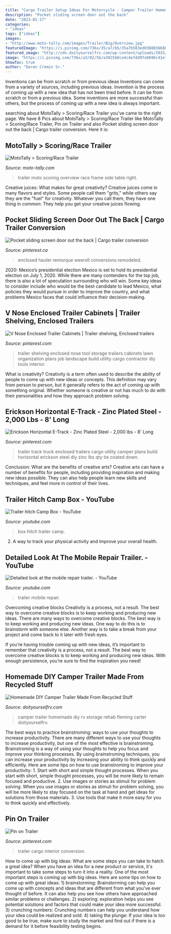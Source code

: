```yaml
---
title: "Cargo Trailer Setup Ideas For Motorcycle - Camper Trailer Homemade Diy Rv Storage Rehab Fleming Carter Doityourselfrv"
description: "Pocket sliding screen door out the back"
date: "2023-01-17"
categories:
- "ideas"
tags: ["ideas"]
images:
- "http://www.moto-tally.com/images/Trailer/Big/Overview.jpg"
featuredImage: "https://i.pinimg.com/736x/35/a7/b5/35a7b583ed038803668866af00f2c350.jpg"
featured_image: "http://cdn.doityourselfrv.com/wp-content/uploads/2015/03/Carter12.jpg"
image: "https://i.pinimg.com/736x/a3/02/5b/a3025b8ce4c4efdd97a9696c41e7bea6--interior-trailer-cargo-trailer-conversion.jpg"
ShowToc: true
author: "Daren Cremin Sr."
---
```



Inventions can be from scratch or from previous ideas
Inventions can come from a variety of sources, including previous ideas. Invention is the process of coming up with a new idea that has not been tried before. It can be from scratch or from a previous idea. Some inventions are more successful than others, but the process of coming up with a new idea is always important.

	

		
searching about MotoTally &gt; Scoring/Race Trailer you've came to the right page. We have 8 Pics about MotoTally &gt; Scoring/Race Trailer like MotoTally &gt; Scoring/Race Trailer, Pin on Trailer and also Pocket sliding screen door out the back | Cargo trailer conversion. Here it is:
		
    
## MotoTally &gt; Scoring/Race Trailer

<img loading=lazy src="http://www.moto-tally.com/images/Trailer/Big/Overview.jpg" onerror="this.onerror=null;this.src='https://tse2.mm.bing.net/th?id=OIP.AKQMq-JId217y-T7sBh_CgHaFj&amp;pid=15.1';" alt="MotoTally &gt; Scoring/Race Trailer">

_Source: moto-tally.com_

>trailer moto scoring overview race frame side table right. 

	

Creative juices: What makes for great creativity?
Creative juices come in many flavors and styles. Some people call them "grits," while others say they are the "fuel" for creativity. Whatever you call them, they have one thing in common: They help you get your creative juices flowing.

    
## Pocket Sliding Screen Door Out The Back | Cargo Trailer Conversion

<img loading=lazy src="https://i.pinimg.com/736x/80/d5/ca/80d5ca91844f735107c1d106d16a8a14.jpg" onerror="this.onerror=null;this.src='https://tse3.mm.bing.net/th?id=OIP.o9B9qfOYMy9UHkuFTuiQlgHaJ4&amp;pid=15.1';" alt="Pocket sliding screen door out the back | Cargo trailer conversion">

_Source: pinterest.ca_

>enclosed hauler remorque weeroll conversions remodeled. 

	

2020: Mexico’s presidential election
Mexico is set to hold its presidential election on July 1, 2020. While there are many contenders for the top job, there is also a lot of speculation surrounding who will win. Some key ideas to consider include who would be the best candidate to lead Mexico, what policies they would pursue in order to improve the country, and what problems Mexico faces that could influence their decision-making.

    
## V Nose Enclosed Trailer Cabinets | Trailer Shelving, Enclosed Trailers

<img loading=lazy src="https://i.pinimg.com/736x/35/a7/b5/35a7b583ed038803668866af00f2c350.jpg" onerror="this.onerror=null;this.src='https://tse1.mm.bing.net/th?id=OIP.I6pNIe9UUjZ--AL7SA6fjwHaFj&amp;pid=15.1';" alt="V Nose Enclosed Trailer Cabinets | Trailer shelving, Enclosed trailers">

_Source: pinterest.com_

>trailer shelving enclosed nose tool storage trailers cabinets lawn organization plans job landscape build utility cargo contractor diy tools interior. 

	

What is creativity?
Creativity is a term often used to describe the ability of people to come up with new ideas or concepts. This definition may vary from person to person, but it generally refers to the act of coming up with something original. Whether someone is creative or not has much to do with their personalities and how they approach problem solving.

    
## Erickson Horizontal E-Track - Zinc Plated Steel - 2,000 Lbs - 8&#039; Long

<img loading=lazy src="https://i.pinimg.com/736x/18/20/03/182003ae659d6b4ea2a4ce0a45398da1--car-trailer-trailer-plans.jpg?b=t" onerror="this.onerror=null;this.src='https://tse1.mm.bing.net/th?id=OIP.A36eZTspK0tpb13x3IYVwQHaQf&amp;pid=15.1';" alt="Erickson Horizontal E-Track - Zinc Plated Steel - 2,000 lbs - 8&#039; Long">

_Source: pinterest.com_

>trailer track truck enclosed trailers cargo utility camper plans build horizontal erickson steel diy zinc lbs qty tie coated down. 

	

Conclusion: What are the benefits of creative arts?
Creative arts can have a number of benefits for people, including providing inspiration and making new ideas possible. They can also help people learn new skills and techniques, and feel more in control of their lives.

    
## Trailer Hitch Camp Box - YouTube

<img loading=lazy src="https://i.ytimg.com/vi/HuavmvvF7TQ/maxresdefault.jpg" onerror="this.onerror=null;this.src='https://tse3.mm.bing.net/th?id=OIP.x1qgQk_SE7PsR6rlaJFyYAHaEK&amp;pid=15.1';" alt="Trailer hitch Camp Box - YouTube">

_Source: youtube.com_

>box hitch trailer camp. 

	

2. A way to track your physical activity and improve your overall health.

    
## Detailed Look At The Mobile Repair Trailer. - YouTube

<img loading=lazy src="https://i.ytimg.com/vi/RP645syVnSQ/maxresdefault.jpg" onerror="this.onerror=null;this.src='https://tse4.mm.bing.net/th?id=OIP.ex5XzbmbaX0jfgjzuR6N4wHaEK&amp;pid=15.1';" alt="Detailed look at the mobile repair trailer. - YouTube">

_Source: youtube.com_

>trailer mobile repair. 

	

Overcoming creative blocks
Creativity is a process, not a result. The best way to overcome creative blocks is to keep working and producing new ideas.
There are many ways to overcome creative blocks. The best way is to keep working and producing new ideas. One way to do this is to brainstorm with someone else. Another way is to take a break from your project and come back to it later with fresh eyes.

If you’re having trouble coming up with new ideas, it’s important to remember that creativity is a process, not a result. The best way to overcome creative blocks is to keep working and producing new ideas. With enough persistence, you’re sure to find the inspiration you need!

    
## Homemade DIY Camper Trailer Made From Recycled Stuff

<img loading=lazy src="http://cdn.doityourselfrv.com/wp-content/uploads/2015/03/Carter12.jpg" onerror="this.onerror=null;this.src='https://tse2.mm.bing.net/th?id=OIP.7maay2ysFN7fm6BB1fStPAHaFj&amp;pid=15.1';" alt="Homemade DIY Camper Trailer Made From Recycled Stuff">

_Source: doityourselfrv.com_

>camper trailer homemade diy rv storage rehab fleming carter doityourselfrv. 

	

The best ways to practice brainstroming: ways to use your thoughts to increase productivity.
There are many different ways to use your thoughts to increase productivity, but one of the most effective is brainstroming. Brainstroming is a way of using your thoughts to help you focus and improve your thinking processes. By using brainstroming techniques, you can increase your productivity by increasing your ability to think quickly and efficiently. Here are some tips on how to use brainstroming to improve your productivity: 1. Start with short and simple thought processes. When you start with short, simple thought processes, you will be more likely to remain focused and productive. 2. Use images or stories as stimuli for problem solving. When you use images or stories as stimuli for problem solving, you will be more likely to stay focused on the task at hand and get ideas for solutions from those materials. 3. Use tools that make it more easy for you to think quickly and effectively.

    
## Pin On Trailer

<img loading=lazy src="https://i.pinimg.com/736x/a3/02/5b/a3025b8ce4c4efdd97a9696c41e7bea6--interior-trailer-cargo-trailer-conversion.jpg" onerror="this.onerror=null;this.src='https://tse3.mm.bing.net/th?id=OIP.AIUTZMvNVgD0nXU1_3180gHaFj&amp;pid=15.1';" alt="Pin on Trailer">

_Source: pinterest.com_

>trailer cargo interior conversion. 

	

How to come up with big ideas: What are some steps you can take to hatch a great idea?
When you have an idea for a new product or service, it's important to take some steps to turn it into a reality. One of the most important steps is coming up with big ideas. Here are some tips on how to come up with great ideas: 1) brainstorming: Brainstorming can help you come up with concepts and ideas that are different from what you've ever thought of before. It can also help you see how others have approached similar problems or challenges. 2) exploring: exploration helps you see potential solutions and factors that could make your idea more successful. 3) crunching numbers: Crunching numbers can help you understand how your idea could be realized and sold. 4) taking the plunge: If your idea is too good to be true, make sure to study the market and find out if there is a demand for it before feasibility testing begins.

